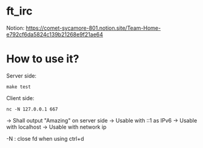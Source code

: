 # ft_irc

Notion: https://comet-sycamore-801.notion.site/Team-Home-e792cf6da5824c139b21268e9f21ae64

# How to use it?

Server side:
```
make test
```

Client side:
```
nc -N 127.0.0.1 667
```
-> Shall output "Amazing" on server side
-> Usable with ::1 as IPv6
-> Usable with localhost
-> Usable with network ip

-N : close fd when using ctrl+d